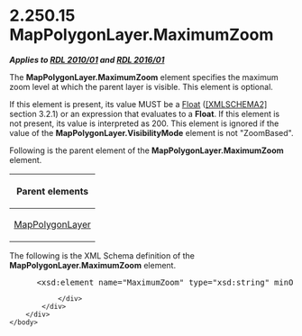 <html dir="LTR" xmlns:mshelp="http://msdn.microsoft.com/mshelp" xmlns:ddue="http://ddue.schemas.microsoft.com/authoring/2003/5" xmlns:xlink="http://www.w3.org/1999/xlink" xmlns:tool="http://www.microsoft.com/tooltip">
    <head>
        <meta http-equiv="Content-Type" content="text/html; CHARSET=utf-8"></meta>
        <meta name="save" content="history"></meta>
        <title>2.250.15 MapPolygonLayer.MaximumZoom</title>
        <xml>
            <mshelp:toctitle title="2.250.15 MapPolygonLayer.MaximumZoom"></mshelp:toctitle>
            <mshelp:rltitle title="[MS-RDL]: MapPolygonLayer.MaximumZoom"></mshelp:rltitle>
            <mshelp:keyword index="A" term="a7eb6ab2-20c7-481a-ac04-14a4c4c4c561"></mshelp:keyword>
            <mshelp:attr name="DCSext.ContentType" value="open specification"></mshelp:attr>
            <mshelp:attr name="AssetID" value="a7eb6ab2-20c7-481a-ac04-14a4c4c4c561"></mshelp:attr>
            <mshelp:attr name="TopicType" value="kbRef"></mshelp:attr>
            <mshelp:attr name="DCSext.Title" value="[MS-RDL]: MapPolygonLayer.MaximumZoom" />
        </xml>
    </head>
    <body>
        <div id="header">
            <h1 class="heading">2.250.15 MapPolygonLayer.MaximumZoom</h1>
        </div>
        <div id="mainSection">
            <div id="mainBody">
                <div id="allHistory" class="saveHistory"></div>
                <div id="sectionSection0" class="section" name="collapseableSection">
                    

<p><b><i>Applies to </i></b><a href="3428e690-a348-4ec7-8a6a-8efb42d2cdee.html"><b><i>RDL 2010/01</i></b></a><b><i>
and </i></b><a href="52ce3983-2bfc-4e72-9359-42aaf5fe4509.html"><b><i>RDL 2016/01</i></b></a></p>

<p>The <b>MapPolygonLayer.MaximumZoom</b> element specifies the
maximum zoom level at which the parent layer is visible. This element is
optional. </p>

<p>If this element is present, its value MUST be a <a href="c7d0946f-992e-4abc-a304-09b53e030692.html">Float</a> (<a href="https://go.microsoft.com/fwlink/?LinkId=90610">[XMLSCHEMA2]</a> section
3.2.1) or an expression that evaluates to a <b>Float</b>. If this element is
not present, its value is interpreted as 200. This element is ignored if the
value of the <b>MapPolygonLayer.VisibilityMode</b> element is not
&quot;ZoomBased&quot;.</p>

<p>Following is the parent element of the <b>MapPolygonLayer.MaximumZoom</b>
element.</p>

<table>
 <thead>
  <tr>
   <th>
   <p>Parent elements</p>
   </th>
  </tr>
 </thead>
 <tr>
  <td>
  <p><a href="f54fa273-d9b2-4e49-a896-6001bcda016b.html">MapPolygonLayer</a></p>
  </td>
 </tr>
</table>

<p>The following is the XML Schema definition of the <b>MapPolygonLayer.MaximumZoom</b>
element.</p>

<dl>
<dd>
<div><pre> &lt;xsd:element name=&quot;MaximumZoom&quot; type=&quot;xsd:string&quot; minOccurs=&quot;0&quot; /&gt;
</pre></div>
</dd></dl>


                </div>
            </div>
        </div>
    </body>
</html>